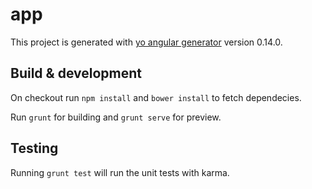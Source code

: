 # app

This project is generated with [yo angular generator](https://github.com/yeoman/generator-angular)
version 0.14.0.

## Build & development

On checkout run `npm install` and `bower install` to fetch dependecies.

Run `grunt` for building and `grunt serve` for preview.

## Testing

Running `grunt test` will run the unit tests with karma.
